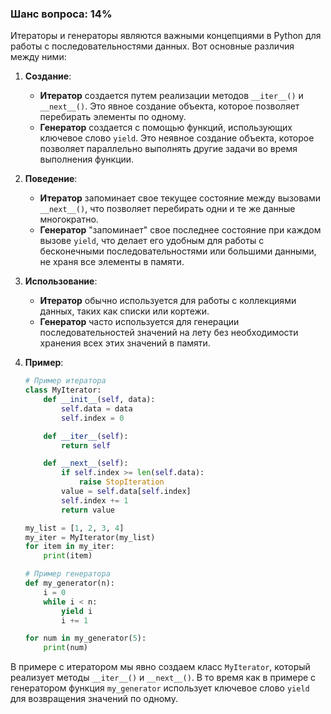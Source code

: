 ### Шанс вопроса: 14%

Итераторы и генераторы являются важными концепциями в Python для работы с последовательностями данных. Вот основные различия между ними:

1. **Создание**:
   - **Итератор** создается путем реализации методов `__iter__()` и `__next__()`. Это явное создание объекта, которое позволяет перебирать элементы по одному.
   - **Генератор** создается с помощью функций, использующих ключевое слово `yield`. Это неявное создание объекта, которое позволяет параллельно выполнять другие задачи во время выполнения функции.

2. **Поведение**:
   - **Итератор** запоминает свое текущее состояние между вызовами `__next__()`, что позволяет перебирать одни и те же данные многократно.
   - **Генератор** "запоминает" свое последнее состояние при каждом вызове `yield`, что делает его удобным для работы с бесконечными последовательностями или большими данными, не храня все элементы в памяти.

3. **Использование**:
   - **Итератор** обычно используется для работы с коллекциями данных, таких как списки или кортежи.
   - **Генератор** часто используется для генерации последовательностей значений на лету без необходимости хранения всех этих значений в памяти.

4. **Пример**:
   ```python
   # Пример итератора
   class MyIterator:
       def __init__(self, data):
           self.data = data
           self.index = 0

       def __iter__(self):
           return self

       def __next__(self):
           if self.index >= len(self.data):
               raise StopIteration
           value = self.data[self.index]
           self.index += 1
           return value

   my_list = [1, 2, 3, 4]
   my_iter = MyIterator(my_list)
   for item in my_iter:
       print(item)

   # Пример генератора
   def my_generator(n):
       i = 0
       while i < n:
           yield i
           i += 1

   for num in my_generator(5):
       print(num)
   ```

В примере с итератором мы явно создаем класс `MyIterator`, который реализует методы `__iter__()` и `__next__()`. В то время как в примере с генератором функция `my_generator` использует ключевое слово `yield` для возвращения значений по одному.